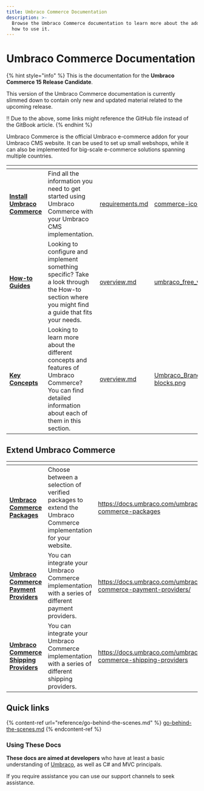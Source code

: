 ```yaml
---
title: Umbraco Commerce Documentation
description: >-
  Browse the Umbraco Commerce documentation to learn more about the addon and
  how to use it.
---
```


# Umbraco Commerce Documentation

{% hint style="info" %}
This is the documentation for the **Umbraco Commerce 15 Release Candidate**.

This version of the Umbraco Commerce documentation is currently slimmed down to contain only new and updated material related to the upcoming release.

:bangbang: Due to the above, some links might reference the GitHub file instead of the GitBook article.
{% endhint %}

Umbraco Commerce is the official Umbraco e-commerce addon for your Umbraco CMS website. It can be used to set up small webshops, while it can also be implemented for big-scale e-commerce solutions spanning multiple countries.

<table data-view="cards"><thead><tr><th></th><th></th><th data-hidden data-card-target data-type="content-ref"></th><th data-hidden data-card-cover data-type="files"></th></tr></thead><tbody><tr><td><a href="getting-started/requirements.md"><strong>Install Umbraco Commerce</strong></a></td><td>Find all the information you need to get started using Umbraco Commerce with your Umbraco CMS implementation.</td><td><a href="getting-started/requirements.md">requirements.md</a></td><td><a href=".gitbook/assets/commerce-icon.png">commerce-icon.png</a></td></tr><tr><td><a href="https://docs.umbraco.com/umbraco-commerce/v/10.commerce.latest/how-to-guides/overview"><strong>How-to Guides</strong></a></td><td>Looking to configure and implement something specific? Take a look through the How-to section where you might find a guide that fits your needs.</td><td><a href="how-to-guides/overview.md">overview.md</a></td><td><a href=".gitbook/assets/umbraco_free_way_01.png">umbraco_free_way_01.png</a></td></tr><tr><td><a href="https://docs.umbraco.com/umbraco-commerce/v/10.commerce.latest/key-concepts/overview"><strong>Key Concepts</strong></a></td><td>Looking to learn more about the different concepts and features of Umbraco Commerce? You can find detailed information about each of them in this section.</td><td><a href="key-concepts/overview.md">overview.md</a></td><td><a href=".gitbook/assets/Umbraco_Brand_Guidelines_2020_28_Illustration blocks.png">Umbraco_Brand_Guidelines_2020_28_Illustration blocks.png</a></td></tr></tbody></table>

## Extend Umbraco Commerce

<table data-card-size="large" data-view="cards"><thead><tr><th></th><th></th><th data-hidden data-card-target data-type="content-ref"></th></tr></thead><tbody><tr><td><a href="https://docs.umbraco.com/umbraco-commerce-packages"><strong>Umbraco Commerce Packages</strong></a></td><td>Choose between a selection of verified packages to extend the Umbraco Commerce implementation for your website.</td><td><a href="https://docs.umbraco.com/umbraco-commerce-packages">https://docs.umbraco.com/umbraco-commerce-packages</a></td></tr><tr><td><a href="https://docs.umbraco.com/umbraco-commerce-payment-providers"><strong>Umbraco Commerce Payment Providers</strong></a></td><td>You can integrate your Umbraco Commerce implementation with a series of different payment providers.</td><td><a href="https://docs.umbraco.com/umbraco-commerce-payment-providers/">https://docs.umbraco.com/umbraco-commerce-payment-providers/</a></td></tr><tr><td><a href="https://docs.umbraco.com/umbraco-commerce-shipping-providers"><strong>Umbraco Commerce Shipping Providers</strong></a></td><td>You can integrate your Umbraco Commerce implementation with a series of different shipping providers.</td><td><a href="https://docs.umbraco.com/umbraco-commerce-shipping-providers">https://docs.umbraco.com/umbraco-commerce-shipping-providers</a></td></tr></tbody></table>

## Quick links

{% content-ref url="reference/go-behind-the-scenes.md" %}
[go-behind-the-scenes.md](reference/go-behind-the-scenes.md)
{% endcontent-ref %}

### Using These Docs

**These docs are aimed at developers** who have at least a basic understanding of [Umbraco](https://umbraco.com), as well as C# and MVC principals.

If you require assistance you can use our support channels to seek assistance.
